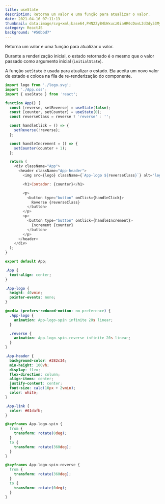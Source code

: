 ```yaml
---
title: useState
description: Retorna um valor e uma função para atualizar o valor.
date: 2021-04-16 07:11:13
thumbnail: data:image/svg+xml;base64,PHN2ZyB4bWxucz0iaHR0cDovL3d3dy53My5vcmcvMjAwMC9zdmciIHZpZXdCb3g9Ii0xMS41IC0xMC4yMzE3NCAyMyAyMC40NjM0OCI+CiAgPHRpdGxlPlJlYWN0IExvZ288L3RpdGxlPgogIDxjaXJjbGUgY3g9IjAiIGN5PSIwIiByPSIyLjA1IiBmaWxsPSIjNjFkYWZiIi8+CiAgPGcgc3Ryb2tlPSIjNjFkYWZiIiBzdHJva2Utd2lkdGg9IjEiIGZpbGw9Im5vbmUiPgogICAgPGVsbGlwc2Ugcng9IjExIiByeT0iNC4yIi8+CiAgICA8ZWxsaXBzZSByeD0iMTEiIHJ5PSI0LjIiIHRyYW5zZm9ybT0icm90YXRlKDYwKSIvPgogICAgPGVsbGlwc2Ugcng9IjExIiByeT0iNC4yIiB0cmFuc2Zvcm09InJvdGF0ZSgxMjApIi8+CiAgPC9nPgo8L3N2Zz4K
category: ReactJS
background: "#50bbd7"
---
```

Retorna um valor e uma função para atualizar o valor.

Durante a renderização inicial, o estado retornado é o mesmo que o valor passado como argumento inicial (`initialState`).

A função `setState` é usada para atualizar o estado. Ela aceita um novo valor de estado e coloca na fila de re-renderização do componente.

```javascript
import logo from './logo.svg';
import './App.css';
import { useState } from 'react';

function App() {
  const [reverse, setReverse] = useState(false);
  const [counter, setCounter] = useState(0);
  const reverseClass = reverse ? 'reverse' : '';

  const handleClick = () => {
    setReverse(!reverse);
  };

  const handleIncrement = () => {
    setCounter(counter + 1);
  };

  return (
    <div className="App">
      <header className="App-header">
        <img src={logo} className={`App-logo ${reverseClass}`} alt="logo" />

        <h1>Contador: {counter}</h1>

        <p>
          <button type="button" onClick={handleClick}>
            Reverse {reverseClass}
          </button>
        </p>
        <p>
          <button type="button" onClick={handleIncrement}>
            Increment {counter}
          </button>
        </p>
      </header>
    </div>
  );
}

export default App;
```

```css
.App {
  text-align: center;
}

.App-logo {
  height: 40vmin;
  pointer-events: none;
}

@media (prefers-reduced-motion: no-preference) {
  .App-logo {
    animation: App-logo-spin infinite 20s linear;
  }

  .reverse {
    animation: App-logo-spin-reverse infinite 20s linear;
  }
}

.App-header {
  background-color: #282c34;
  min-height: 100vh;
  display: flex;
  flex-direction: column;
  align-items: center;
  justify-content: center;
  font-size: calc(10px + 2vmin);
  color: white;
}

.App-link {
  color: #61dafb;
}

@keyframes App-logo-spin {
  from {
    transform: rotate(0deg);
  }
  to {
    transform: rotate(360deg);
  }
}

@keyframes App-logo-spin-reverse {
  from {
    transform: rotate(360deg);
  }
  to {
    transform: rotate(0deg);
  }
}
```